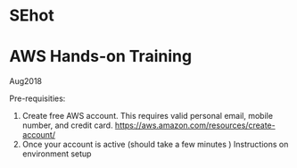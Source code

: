 # SEhot

AWS Hands-on Training
======== 

Aug2018

Pre-requisities:
1. Create free AWS account. This requires valid personal email, mobile number, and credit card.
   https://aws.amazon.com/resources/create-account/
2. Once your account is active (should take a few minutes )
Instructions on environment setup
